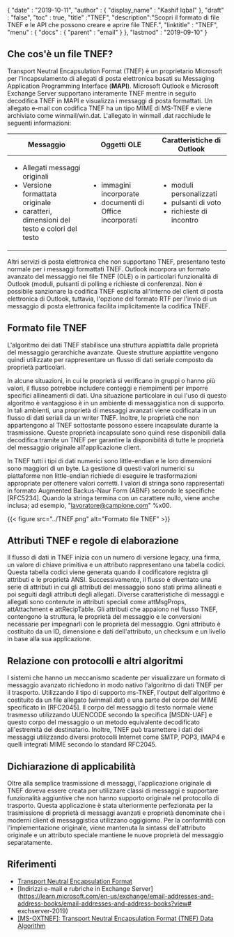 {
  "date" : "2019-10-11",
  "author" : {
    "display_name" : "Kashif Iqbal"
},
  "draft" : "false",
  "toc" : true,
  "title" :"TNEF",
  "description":"Scopri il formato di file TNEF e le API che possono creare e aprire file TNEF.",
  "linktitle" : "TNEF",
  "menu" : {
    "docs" : {
      "parent" : "email"
}
},
  "lastmod" : "2019-09-10"
}

## Che cos'è un file TNEF?

Transport Neutral Encapsulation Format (TNEF) è un proprietario Microsoft per l'incapsulamento di allegati di posta elettronica basati su Messaging Application Programming Interface (**MAPI**). Microsoft Outlook e Microsoft Exchange Server supportano interamente TNEF mentre in seguito decodifica TNEF in MAPI e visualizza i messaggi di posta formattati. Un allegato e-mail con codifica TNEF ha un tipo MIME di MS-TNEF e viene archiviato come winmail/win.dat. L'allegato in winmail .dat racchiude le seguenti informazioni:


|Messaggio|Oggetti OLE|Caratteristiche di Outlook
---|---|---|
|<ul><li> Allegati messaggi originali</li><li> Versione formattata originale</li><li> caratteri, dimensioni del testo e colori del testo</li></ul> |<ul><li> immagini incorporate</li><li> documenti di Office incorporati</li></ul> |<ul><li> moduli personalizzati</li><li> pulsanti di voto</li><li> richieste di incontro</li></ul>


Altri servizi di posta elettronica che non supportano TNEF, presentano testo normale per i messaggi formattati TNEF. Outlook incorpora un formato avanzato del messaggio nei file TNEF (OLE) o in particolari funzionalità di Outlook (moduli, pulsanti di polling e richieste di conferenza). Non è possibile sanzionare la codifica TNEF esplicita all'interno del client di posta elettronica di Outlook, tuttavia, l'opzione del formato RTF per l'invio di un messaggio di posta elettronica facilita implicitamente la codifica TNEF.

## Formato file TNEF

L'algoritmo dei dati TNEF stabilisce una struttura appiattita dalle proprietà del messaggio gerarchiche avanzate. Queste strutture appiattite vengono quindi utilizzate per rappresentare un flusso di dati seriale composto da proprietà particolari.

In alcune situazioni, in cui le proprietà si verificano in gruppi o hanno più valori, il flusso potrebbe includere conteggi e riempimenti per imporre specifici allineamenti di dati. Una situazione particolare in cui l'uso di questo algoritmo è vantaggioso è in un ambiente di messaggistica non di supporto. In tali ambienti, una proprietà di messaggi avanzati viene codificata in un flusso di dati seriali da un writer TNEF. Inoltre, le proprietà che non appartengono al TNEF sottostante possono essere incapsulate durante la trasmissione. Queste proprietà incapsulate sono quindi rese disponibili dalla decodifica tramite un TNEF per garantire la disponibilità di tutte le proprietà del messaggio originale all'applicazione client.

In TNEF tutti i tipi di dati numerici sono little-endian e le loro dimensioni sono maggiori di un byte. La gestione di questi valori numerici su piattaforme non little-endian richiede di eseguire le trasformazioni appropriate per ottenere valori corretti. I valori di stringa sono rappresentati in formato Augmented Backus-Naur Form (ABNF) secondo le specifiche [RFC5234]. Quando la stringa termina con un carattere nullo, viene anche inclusa; ad esempio, "lavoratore@campione.com" %x00.

{{< figure src="../TNEF.png" alt="Formato file TNEF" >}}

## Attributi TNEF e regole di elaborazione ##

Il flusso di dati in TNEF inizia con un numero di versione legacy, una firma, un valore di chiave primitiva e un attributo rappresentano una tabella codici. Questa tabella codici viene generata quando il codificatore registra gli attributi e le proprietà ANSI. Successivamente, il flusso è diventato una serie di attributi in cui gli attributi del messaggio sono stati prima allineati e poi seguiti dagli attributi degli allegati. Diverse caratteristiche di messaggi e allegati sono contenute in attributi speciali come attMsgProps, attAttachment e attRecipTable. Gli attributi che appaiono nel flusso TNEF, contengono la struttura, le proprietà del messaggio e le conversioni necessarie per impegnarli con le proprietà del messaggio. Ogni attributo è costituito da un ID, dimensione e dati dell'attributo, un checksum e un livello in base alla sua applicazione.

## Relazione con protocolli e altri algoritmi ##

I sistemi che hanno un meccanismo scadente per visualizzare un formato di messaggio avanzato richiedono in modo nativo l'algoritmo di dati TNEF per il trasporto. Utilizzando il tipo di supporto ms-TNEF, l'output dell'algoritmo è costituito da un file allegato (winmail.dat) e una parte del corpo del MIME specificato in [RFC2045]. Il corpo del messaggio di testo normale viene trasmesso utilizzando UUENCODE secondo la specifica [MSDN-UAF] e questo corpo del messaggio o un metodo equivalente decodificato all'estremità del destinatario. Inoltre, TNEF può trasmettere i dati dei messaggi utilizzando diversi protocolli Internet come SMTP, POP3, IMAP4 e quelli integrati MIME secondo lo standard RFC2045.

## Dichiarazione di applicabilità ##

Oltre alla semplice trasmissione di messaggi, l'applicazione originale di TNEF doveva essere creata per utilizzare classi di messaggi e supportare funzionalità aggiuntive che non hanno supporto originale nel protocollo di trasporto. Questa applicazione è stata ulteriormente perfezionata per la trasmissione di proprietà di messaggi avanzati e proprietà denominate che i moderni client di messaggistica utilizzano oggigiorno. Per la conformità con l'implementazione originale, viene mantenuta la sintassi dell'attributo originale e un attributo speciale mantiene le nuove proprietà del messaggio separatamente.

## Riferimenti

* [Transport Neutral Encapsulation Format](https://en.wikipedia.org/wiki/Transport_Neutral_Encapsulation_Format)
* [Indirizzi e-mail e rubriche in Exchange Server](https://learn.microsoft.com/en-us/exchange/email-addresses-and-address-books/email-addresses-and-address-books?view# exchserver-2019)
* [[MS-OXTNEF]: Transport Neutral Encapsulation Format (TNEF) Data Algorithm](https://msdn.microsoft.com/en-us/library/cc425498(v#exchg.80).aspx)

